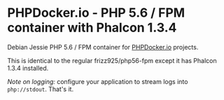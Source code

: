 PHPDocker.io - PHP 5.6 / FPM container with Phalcon 1.3.4
=========================================================

Debian Jessie PHP 5.6 / FPM container for [PHPDocker.io](http://phpdocker.io) projects.

This is identical to the regular frizz925/php56-fpm except it has Phalcon 1.3.4 installed.

*Note on logging:* configure your application to stream logs into `php://stdout`. That's it.
